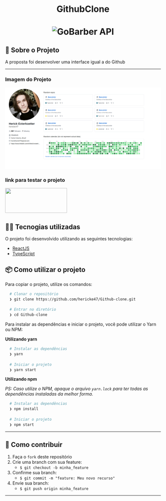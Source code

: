 <h1 align="center">
  GithubClone
</h1>

<h1 align="center">
    <img alt="GoBarber API" src="https://external-content.duckduckgo.com/iu/?u=http%3A%2F%2Fpngimg.com%2Fuploads%2Fgithub%2Fgithub_PNG40.png&f=1&nofb=1" height="200px" width="280px"/>
    <br>
</h1>


## :rocket: Sobre o Projeto

A proposta foi desenvolver uma interface igual a do Github

---

### Imagem do Projeto 

<div>
  <img src="./.github/logo.png" />
</div>

### link para testar o projeto

<div>
  <a href="https://github-clone-profile-page.netlify.app" > 
    <img src="https://external-content.duckduckgo.com/iu/?u=https%3A%2F%2Fcode.makery.ch%2Flibrary%2Fhtml-css%2Fpart2%2Fnetlify-logo.png&f=1&nofb=1" width="200" height="80">
  </a>
</div>


## 👨‍💻️ Tecnogias utilizadas

O projeto foi desenvolvido utilizando as seguintes tecnologias:

- [ReactJS](https://reactjs.org/)
- [TypeScript](https://www.typescriptlang.org/)

## 📦️ Como utilizar o projeto

Para copiar o projeto, utilize os comandos:

```bash
  # Clonar o repositório
  ❯ git clone https://github.com/hericke47/Github-clone.git

  # Entrar no diretório
  ❯ cd Github-clone
```
Para instalar as dependências e iniciar o projeto, você pode utilizar o Yarn ou NPM:

**Utilizando yarn**

```bash
  # Instalar as dependências
  ❯ yarn

  # Iniciar o projeto
  ❯ yarn start
```

**Utilizando npm**

*PS: Caso utilize o NPM, apaque o arquivo `yarn.lock` para ter todas as dependências instaladas da melhor forma.*

```bash
  # Instalar as dependências
  ❯ npm install

  # Iniciar o projeto
  ❯ npm start
```

---

## 🤔️ Como contribuir

1. Faça o `fork` deste repositório
2. Crie uma branch com sua feature:
   - `$ git checkout -b minha_feature`
3. Confirme sua branch:
   - `$ git commit -m "feature: Meu novo recurso"`
4. Envie sua branch:
   - `$ git push origin minha_feature`

---
